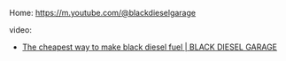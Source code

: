 Home: https://m.youtube.com/@blackdieselgarage

video:
- [The cheapest way to make black diesel fuel | BLACK DIESEL GARAGE](https://youtu.be/Pu8h_Bz8ed8)
